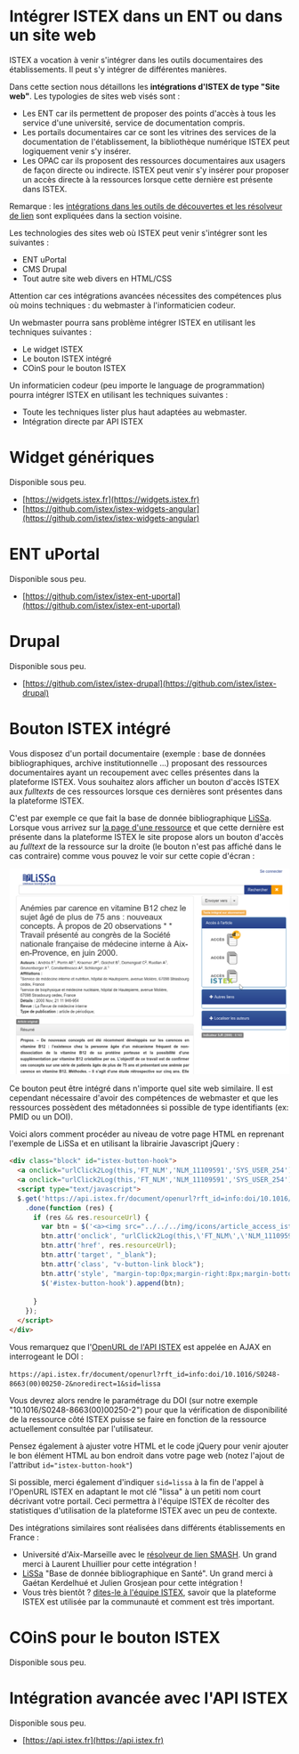 # Intégrer ISTEX dans un ENT ou dans un site web

ISTEX a vocation à venir s'intégrer dans les outils documentaires des établissements. Il peut s'y intégrer de différentes manières.

Dans cette section nous détaillons les **intégrations d'ISTEX de type "Site web"**. 
Les typologies de sites web visés sont :

- Les ENT car ils permettent de proposer des points d'accès à tous les service d'une université, service de documentation compris.
- Les portails documentaires car ce sont les vitrines des services de la documentation de l'établissement, la bibliothèque numérique ISTEX peut logiquement venir s'y insérer.
- Les OPAC car ils proposent des ressources documentaires aux usagers de façon directe ou indirecte. ISTEX peut venir s'y insérer pour proposer un accès directe à la ressources lorsque cette dernière est présente dans ISTEX.

Remarque : les [intégrations dans les outils de découvertes et les résolveur de lien](../discovery-tools/) sont expliquées dans la section voisine.

Les technologies des sites web où ISTEX peut venir s'intégrer sont les suivantes :

- ENT uPortal
- CMS Drupal
- Tout autre site web divers en HTML/CSS

Attention car ces intégrations avancées nécessites des compétences plus où moins techniques : du webmaster à l'informaticien codeur.

Un webmaster pourra sans problème intégrer ISTEX en utilisant les techniques suivantes :

- Le widget ISTEX
- Le bouton ISTEX intégré
- COinS pour le bouton ISTEX

Un informaticien codeur (peu importe le language de programmation) pourra intégrer ISTEX en utilisant les techniques suivantes :

- Toute les techniques lister plus haut adaptées au webmaster.
- Intégration directe par API ISTEX

# Widget génériques

Disponible sous peu.

- [https://widgets.istex.fr](https://widgets.istex.fr)
- [https://github.com/istex/istex-widgets-angular](https://github.com/istex/istex-widgets-angular)

# ENT uPortal

Disponible sous peu.

- [https://github.com/istex/istex-ent-uportal](https://github.com/istex/istex-ent-uportal)

# Drupal

Disponible sous peu.

- [https://github.com/istex/istex-drupal](https://github.com/istex/istex-drupal)

# Bouton ISTEX intégré

Vous disposez d'un portail documentaire (exemple : base de données bibliographiques, archive institutionnelle ...) proposant des ressources documentaires ayant un recoupement avec celles présentes dans la plateforme ISTEX. Vous souhaitez alors afficher un bouton d'accès ISTEX aux *fulltexts* de ces ressources lorsque ces dernières sont présentes dans la plateforme ISTEX.

C'est par exemple ce que fait la base de donnée bibliographique [LiSSa](http://www.lissa.fr). Lorsque vous arrivez sur [la page d'une ressource](http://www.lissa.fr/fr/rep/articles/11109591) et que cette dernière est présente dans la plateforme ISTEX le site propose alors un bouton d'accès au *fulltext* de la ressource sur la droite (le bouton n'est pas affiché dans le cas contraire) comme vous pouvez le voir sur cette copie d'écran :

![Bouton ISTEX intégran dans LiSSa](../../img/lissa-btn-istex.png)



Ce bouton peut être intégré dans n'importe quel site web similaire. Il est cependant nécessaire d'avoir des  compétences de webmaster et que les ressources possèdent des métadonnées si possible de type identifiants (ex: PMID ou un DOI). 

Voici alors comment procéder au niveau de votre page HTML en reprenant l'exemple de LiSSa et en utilisant la librairie Javascript jQuery :

```html
<div class="block" id="istex-button-hook">
  <a onclick="urlClick2Log(this,'FT_NLM','NLM_11109591','SYS_USER_254');" href="http://dx.doi.org/10.1016/S0248-8663(00)00250-2" target="_blank" class="v-button-link block" style="margin-top:0px;margin-right:8px;margin-bottom:0px;margin-left:8px;"><img src="../../../img/icons/article_access_doi.png" alt=" "/></a>
  <a onclick="urlClick2Log(this,'FT_NLM','NLM_11109591','SYS_USER_254');" href="http://linkinghub.elsevier.com/retrieve/pii/S0248866300002502" target="_blank" class="v-button-link block" style="margin-top:0px;margin-right:8px;margin-bottom:0px;margin-left:8px;"><img src="../../../img/icons/article_access.png" alt=" "/></a>
  <script type="text/javascript">
  $.get('https://api.istex.fr/document/openurl?rft_id=info:doi/10.1016/S0248-8663(00)00250-2&noredirect=1&sid=lissa')
    .done(function (res) {
      if (res && res.resourceUrl) {
        var btn = $('<a><img src="../../../img/icons/article_access_istex.png" alt=" "/></a>');
        btn.attr('onclick', "urlClick2Log(this,\'FT_NLM\',\'NLM_11109591\',\'SYS_USER_254\');");
        btn.attr('href', res.resourceUrl);
        btn.attr('target', "_blank");
        btn.attr('class', "v-button-link block");
        btn.attr('style', "margin-top:0px;margin-right:8px;margin-bottom:0px;margin-left:8px;");
        $('#istex-button-hook').append(btn);

      }
    });
  </script>
</div>
```

Vous remarquez que l'[OpenURL de l'API ISTEX](https://api.istex.fr/documentation/openurl/) est appelée en AJAX en interrogeant le DOI :

``https://api.istex.fr/document/openurl?rft_id=info:doi/10.1016/S0248-8663(00)00250-2&noredirect=1&sid=lissa``

Vous devrez alors rendre le paramétrage du DOI (sur notre exemple "10.1016/S0248-8663(00)00250-2") pour que la vérification de disponibilité de la ressource côté ISTEX puisse se faire en fonction de la ressource actuellement consultée par l'utilisateur.

Pensez également à ajuster votre HTML et le code jQuery pour venir ajouter le bon élément HTML au bon endroit dans votre page web (notez l'ajout de l'attribut ``id="istex-button-hook"``)

Si possible, merci également d'indiquer ``sid=lissa`` à la fin de l'appel à l'OpenURL ISTEX en adaptant le mot clé "lissa" à un petiti nom court décrivant votre portail. Ceci permettra à l'équipe ISTEX de récolter des statistiques d'utilisation de la plateforme ISTEX avec un peu de contexte.

Des intégrations similaires sont réalisées dans différents établissements en France :

- Université d'Aix-Marseille avec le [résolveur de lien SMASH](https://github.com/SCD-Aix-Marseille-Universite/SMASH/blob/master/resolver.js#L726-L746).  Un grand merci à Laurent Lhuillier pour cette intégration !
- [LiSSa](http://www.lissa.fr) "Base de donnée bibliographique en Santé". Un grand merci à Gaétan Kerdelhué et Julien Grosjean pour cette intégration !
- Vous très bientôt ? [dites-le à l'équipe ISTEX](mailto:contact@listes.istex.fr), savoir que la plateforme ISTEX est utilisée par la communauté et comment est très important.

# COinS pour le bouton ISTEX

Disponible sous peu.

# Intégration avancée avec l'API ISTEX

Disponible sous peu.

- [https://api.istex.fr](https://api.istex.fr)